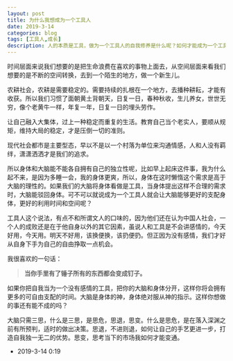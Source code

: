 ```yaml
---
layout: post
title: 为什么我想成为一个工具人
date: 2019-3-14
categories: blog
tags: [工具人,成长]
description: 人的本质是工具，做为一个工具人的自我修养是什么呢？如何才能成为一个工具人呢？
---
```


时间层面来说我们想要的是把生命浪费在喜欢的事物上面去，从空间层面来看我们想要的是不断的空间转换，去到一个陌生的地方，做一个新生儿。

农耕社会，农耕是需要稳定的。需要持续的扎根在一个地方，去播种耕耘，才能有收获。所以我们习惯了面朝黄土背朝天，日复一日，春种秋收，生儿养女，世世无穷，像个老黄牛一样，年复一年，日复一日的埋头劳作。

让自己融入大集体，过上一种稳定而重复的生活。教育自己当个老实人，要顺从规矩，维持大局的稳定，才是压倒一切的准则。

现代社会都市是主要型态，早以不是以一个村落为单位来沟通情感，人和人没有羁绊，潇潇洒洒才是我们的追求。

所以身体和大脑能不能各自拥有自己的独立性呢，比如早上起床这件事，我为什么起不来，是因为多睡一会，我的身体更爽，所以，身体在这时懒惰这个需求是高于大脑的理性的。如果我们的大脑将身体看做是工具，当身体提出这样不合理的需求时，大脑能驳回身体。可不可以就说成为一个工具人就会让大脑能够更好的支配身体，更好的利用时间和空间呢？

工具人这个说法，有点不和所谓文人的口味的，因为他们还在认为中国人社会，一个人的成败还是在于他自身以外的其它因素，虽说人和工具是不会讲感情的，今天好用，今天用。明天不好用，该换便换，该扔便扔。但正因为没有感情，我们才好从自身下手为自己的自由挣取一点机会。

我很喜欢的一句话：

> **当你手里有了锤子所有的东西都会变成钉子。**

如果你把自我当为一个没有感情的工具，把你的大脑和身体分开，这样你将会拥有更多的可自由支配的时间。大脑是身体的神，身体绝对服从神的指示。这样你想做的事还有能不成的吗？

大脑只需三思，什么是三思，是思危，思退，思变。什么是思危，是在落入深渊之前有所预判，适时的做出决策。思退，不进则退，如何让自己的手艺更进一步，打造自我独一无二的优势。思变，思考当下的市场我如何才能变通。

- 2019-3-14 0:19